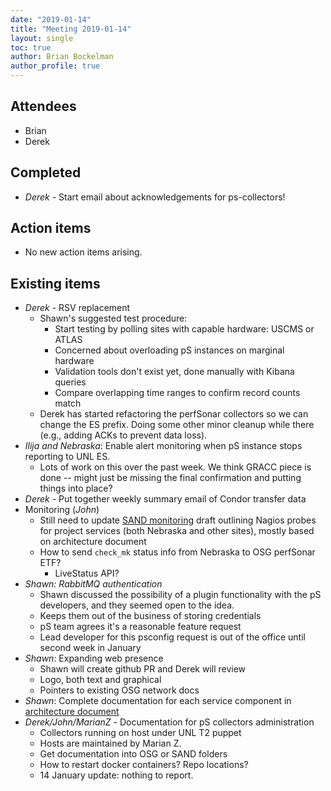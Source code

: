 ```yaml
---
date: "2019-01-14"
title: "Meeting 2019-01-14"
layout: single
toc: true
author: Brian Bockelman
author_profile: true
---
```


Attendees
---------
- Brian
- Derek

Completed
---------
- *Derek* - Start email about acknowledgements for ps-collectors!

Action items
------------

- No new action items arising.

Existing items
--------------
- *Derek* - RSV replacement
    - Shawn's suggested test procedure:
        - Start testing by polling sites with capable hardware: USCMS or ATLAS
        - Concerned about overloading pS instances on marginal hardware
        - Validation tools don't exist yet, done manually with Kibana queries
        - Compare overlapping time ranges to confirm record counts match
    - Derek has started refactoring the perfSonar collectors so we can change the ES prefix.
      Doing some other minor cleanup while there (e.g., adding ACKs to prevent data loss).
- *Ilija and Nebraska*: Enable alert monitoring when pS instance stops reporting to UNL ES.
    - Lots of work on this over the past week.  We think GRACC piece is done -- might just be
      missing the final confirmation and putting things into place?
- *Derek* - Put together weekly summary email of Condor transfer data
- Monitoring (*John*)
    - Still need to update [SAND monitoring](https://docs.google.com/spreadsheets/d/119j4BVa4WEWGcRX7knC_yZSlj358otqU4i6f94djXLg) draft
      outlining Nagios probes for project services (both Nebraska and other sites), mostly based on architecture document
    - How to send `check_mk` status info from Nebraska to OSG perfSonar ETF?
        - LiveStatus API?
- *Shawn: RabbitMQ authentication*
    - Shawn discussed the possibility of a plugin functionality with the pS
      developers, and they seemed open to the idea.
    - Keeps them out of the business of storing credentials
    - pS team agrees it's a reasonable feature request
    - Lead developer for this psconfig request is out of the office until second week in January
- *Shawn*: Expanding web presence
  - Shawn will create github PR and Derek will review
  - Logo, both text and graphical
  - Pointers to existing OSG network docs
- *Shawn*: Complete documentation for each service component in [architecture document](https://docs.google.com/document/d/1Zy27YC3Hg5_1he8Wehg2IR91PHmaduTLbieA_TrvbVU)
- *Derek/John/MarianZ* - Documentation for pS collectors administration
    - Collectors running on host under UNL T2 puppet
    - Hosts are maintained by Marian Z.
    - Get documentation into OSG or SAND folders
    - How to restart docker containers? Repo locations?
    - 14 January update: nothing to report.
